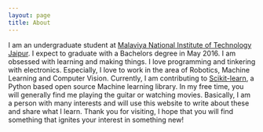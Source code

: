 ```yaml
---
layout: page
title: About
---
```


I am an undergraduate student at [Malaviya National Institute of Technology Jaipur](http://mnit.ac.in/). I expect to graduate with a Bachelors degree in May 2016.
I am obsessed with learning and making things. I love programming and tinkering with electronics. Especially, I love to work in the area of Robotics, Machine Learning and Computer Vision. Currently, I am contributing to [Scikit-learn](https://github.com/scikit-learn/scikit-learn), a Python based open source Machine learning library. In my free time, you will generally find me playing the guitar or watching movies. 
Basically, I am a person with many interests and will use this website to write about these and share what I learn. Thank you for visiting, I hope that you will find something that ignites your interest in something new!
